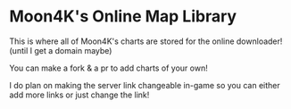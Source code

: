# Moon4K's Online Map Library

This is where all of Moon4K's charts are stored for the online downloader! (until I get a domain maybe)

You can make a fork & a pr to add charts of your own!

I do plan on making the server link changeable in-game so you can either add more links or just change the link!
